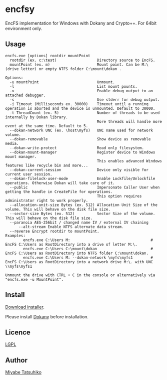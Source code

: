 encfsy
====

EncFS implementation for Windows with Dokany and Crypto++.
For 64bit environment only.

## Usage
	encfs.exe [options] rootdir mountPoint
	  rootdir (ex. c:\test)                  Directory source to EncFS.
	  mountPoint (ex. m)                     Mount point. Can be M:\ (drive letter) or empty NTFS folder C:\mount\dokan .

	Options:
	  -u mountPoint                          Unmount.
	  -l                                     List mount pounts.
	  -v                                     Enable debug output to an attached debugger.
	  -s                                     Use stderr for debug output.
	  -i Timeout (Milliseconds ex. 30000)    Timeout until a running operation is aborted and the device is unmounted. Default to 30000.
	  -t ThreadCount (ex. 5)                 Number of threads to be used internally by Dokan library.
	                                         More threads will handle more event at the same time. Default to 5.
	  --dokan-network UNC (ex. \host\myfs)   UNC name used for network volume.
	  --dokan-removable                      Show device as removable media.
	  --dokan-write-protect                  Read only filesystem.
	  --dokan-mount-manager                  Register device to Windows mount manager.
	                                         This enables advanced Windows features like recycle bin and more...
	  --dokan-current-session                Device only visible for current user session.
	  --dokan-filelock-user-mode             Enable Lockfile/Unlockfile operations. Otherwise Dokan will take care of it.
	  --public                               Impersonate Caller User when getting the handle in CreateFile for operations.
	                                         This option requires administrator right to work properly.
	  --allocation-unit-size Bytes (ex. 512) Allocation Unit Size of the volume. This will behave on the disk file size.
	  --sector-size Bytes (ex. 512)          Sector Size of the volume. This will behave on the disk file size.
	  --paranoia AES-256bit / changed name IV / external IV chaining
          --alt-stream Enable NTFS alternate data stream.
	  --reverse Encrypt rootdir to mountPoint.
	Examples:
	        encfs.exe C:\Users M:                                    # EncFS C:\Users as RootDirectory into a drive of letter M:\.
	        encfs.exe C:\Users C:\mount\dokan                        # EncFS C:\Users as RootDirectory into NTFS folder C:\mount\dokan.
	        encfs.exe C:\Users M: --dokan-network \myfs\myfs1        # EncFS C:\Users as RootDirectory into a network drive M:\. with UNC \\myfs\myfs1

	Unmount the drive with CTRL + C in the console or alternatively via "encfs.exe -u MountPoint".
	
## Install
[Download installer](https://github.com/miyabe/encfsy).

Please install [Dokany](https://github.com/dokan-dev/dokany/releases) before installation.

## Licence

[LGPL](https://www.gnu.org/licenses/lgpl-3.0.en.html)

## Author

[Miyabe Tatsuhiko](https://github.com/miyabe/)
